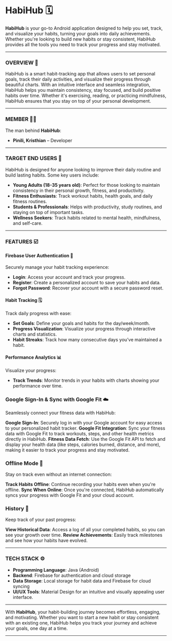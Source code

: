 # HabiHub 🗓️

**HabiHub** is your go-to Android application designed to help you set, track, and visualize your habits, turning your goals into daily achievements. Whether you're looking to build new habits or stay consistent, HabiHub provides all the tools you need to track your progress and stay motivated.

---

### **OVERVIEW 🚩**
HabiHub is a smart habit-tracking app that allows users to set personal goals, track their daily activities, and visualize their progress through beautiful charts. With an intuitive interface and seamless integration, HabiHub helps you maintain consistency, stay focused, and build positive habits over time. Whether it's exercising, reading, or practicing mindfulness, HabiHub ensures that you stay on top of your personal development.

---

### **MEMBER 👦🏼**
The man behind **HabiHub**:

- **Pinili, Kristhian** – Developer

---

### **TARGET END USERS 🎯**
HabiHub is designed for anyone looking to improve their daily routine and build lasting habits. Some key users include:

- **Young Adults (18-35 years old)**: Perfect for those looking to maintain consistency in their personal growth, fitness, and productivity.
- **Fitness Enthusiasts**: Track workout habits, health goals, and daily fitness routines.
- **Students & Professionals**: Helps with productivity, study routines, and staying on top of important tasks.
- **Wellness Seekers**: Track habits related to mental health, mindfulness, and self-care.

---

### **FEATURES ☑️**

#### **Firebase User Authentication 🔐**
Securely manage your habit tracking experience:

- **Login**: Access your account and track your progress.
- **Register**: Create a personalized account to save your habits and data.
- **Forgot Password**: Recover your account with a secure password reset.

#### **Habit Tracking 🗓️**
Track daily progress with ease:

- **Set Goals**: Define your goals and habits for the day/week/month.
- **Progress Visualization**: Visualize your progress through interactive charts and statistics.
- **Habit Streaks**: Track how many consecutive days you’ve maintained a habit.


#### **Performance Analytics 📊**
Visualize your progress:

- **Track Trends**: Monitor trends in your habits with charts showing your performance over time.

### **Google Sign-In & Sync with Google Fit ☁️**
Seamlessly connect your fitness data with HabiHub:

**Google Sign-In**: Securely log in with your Google account for easy access to your personalized habit tracker.
**Google Fit Integration**: Sync your fitness data with Google Fit to track workouts, steps, and other health metrics directly in HabiHub.
**Fitness Data Fetch**: Use the Google Fit API to fetch and display your health data (like steps, calories burned, distance, and more), making it easier to track your progress and stay motivated.

### **Offline Mode 📶**
Stay on track even without an internet connection:

**Track Habits Offline**: Continue recording your habits even when you're offline.
**Sync When Online**: Once you're connected, HabiHub automatically syncs your progress with Google Fit and your cloud account.

### **History 📜**
Keep track of your past progress:

**View Historical Data**: Access a log of all your completed habits, so you can see your growth over time.
**Review Achievements**: Easily track milestones and see how your habits have evolved.


---

### **TECH STACK ⚙️**

- **Programming Language**: Java (Android)
- **Backend**: Firebase for authentication and cloud storage
- **Data Storage**: Local storage for habit data and Firebase for cloud syncing
- **UI/UX Tools**: Material Design for an intuitive and visually appealing user interface.

---

With **HabiHub**, your habit-building journey becomes effortless, engaging, and motivating. Whether you want to start a new habit or stay consistent with an existing one, HabiHub helps you track your journey and achieve your goals, one day at a time.

---

